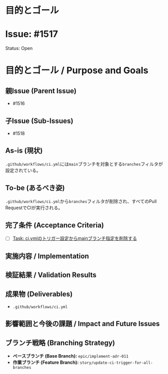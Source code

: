 # 目的とゴール
# Issue: #1517
Status: Open
# 目的とゴール / Purpose and Goals

## 親Issue (Parent Issue)
- #1516

## 子Issue (Sub-Issues)
- #1518

## As-is (現状)
`.github/workflows/ci.yml`には`main`ブランチを対象とする`branches`フィルタが設定されている。

## To-be (あるべき姿)
`.github/workflows/ci.yml`から`branches`フィルタが削除され、すべてのPull RequestでCIが実行される。

## 完了条件 (Acceptance Criteria)
- [ ] [Task: ci.ymlのトリガー設定からmainブランチ指定を削除する](../tasks/task-remove-branch-filter-from-ci.md)

## 実施内容 / Implementation

## 検証結果 / Validation Results

## 成果物 (Deliverables)
- `.github/workflows/ci.yml`

## 影響範囲と今後の課題 / Impact and Future Issues

## ブランチ戦略 (Branching Strategy)
- **ベースブランチ (Base Branch):** `epic/implement-adr-011`
- **作業ブランチ (Feature Branch):** `story/update-ci-trigger-for-all-branches`
